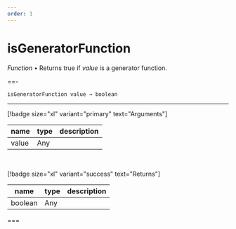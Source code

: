 ```yaml
---
order: 1
---
```

# isGeneratorFunction

_Function_ &bull; Returns true if _value_ is a generator function.


==- <pre><code>isGeneratorFunction value &rarr; boolean</code></pre>
<hr>

[!badge size="xl" variant="primary" text="Arguments"]

| name | type | description |
|------|------|-------------|
|value|Any||

<br>

[!badge size="xl" variant="success" text="Returns"]

| name | type | description |
|------|------|-------------|
|boolean|Any||



===




